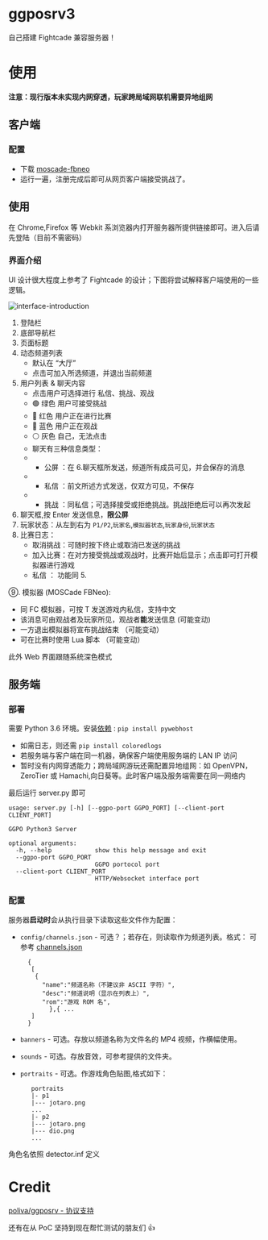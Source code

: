 ggposrv3
==================================
自己搭建 Fightcade 兼容服务器！
# 使用
**注意：现行版本未实现内网穿透，玩家跨局域网联机需要异地组网**
## 客户端
### 配置
- 下载 [moscade-fbneo](https://github.com/greats3an/moscade-fbneo/releases)
- 运行一遍，注册完成后即可从网页客户端接受挑战了。

## 使用
在 Chrome,Firefox 等 Webkit 系浏览器内打开服务器所提供链接即可。进入后请先登陆（目前不需密码）
### 界面介绍
UI 设计很大程度上参考了 Fightcade 的设计；下图将尝试解释客户端使用的一些逻辑。

![interface-introduction](https://user-images.githubusercontent.com/31397301/131545696-dce67f3c-01b8-4412-a80f-89ce74d2e1d8.png)
1. 登陆栏
2. 底部导航栏
3. 页面标题
4. 动态频道列表
   - 默认在 “大厅”
   - 点击可加入所选频道，并退出当前频道
5. 用户列表 & 聊天内容
   - 点击用户可选择进行 私信、挑战、观战
   - 🟢 绿色 用户可接受挑战
   - 🔴 红色 用户正在进行比赛
   - 🔵 蓝色 用户正在观战
   - ⚪ 灰色 自己，无法点击
   - 聊天有三种信息类型：
   - - 公屏 ：在 6.聊天框所发送，频道所有成员可见，并会保存的消息
   - - 私信 ：前文所述方式发送，仅双方可见，不保存
   - - 挑战 ：同私信；可选择接受或拒绝挑战。挑战拒绝后可以再次发起
6. 聊天框,按 Enter 发送信息，**限公屏**
7. 玩家状态：从左到右为 `P1/P2`,`玩家名`,`模拟器状态`,`玩家身份`,`玩家状态`
8. 比赛日志：
   - 取消挑战：可随时按下终止或取消已发送的挑战
   - 加入比赛：在对方接受挑战或观战时，比赛开始后显示；点击即可打开模拟器进行游戏
   - 私信 ： 功能同 5.

⑨.  模拟器 (MOSCade FBNeo):
   - 同 FC 模拟器，可按 T 发送游戏内私信，支持中文
   - 该消息可由观战者及玩家所见，观战者**能**发送信息 (可能变动)
   - 一方退出模拟器将宣布挑战结束 （可能变动）   
   - 可在比赛时使用 Lua 脚本 （可能变动）

此外 Web 界面跟随系统深色模式

## 服务端
### 部署
需要 Python 3.6 环境。安装[依赖](https://github.com/greats3an/pywebhost) : `pip install pywebhost`
- 如需日志，则还需 `pip install coloredlogs`
- 若服务端与客户端在同一机器，确保客户端使用服务端的 LAN IP 访问
- 暂时没有内网穿透能力；跨局域网游玩还需配置异地组网：如 OpenVPN，ZeroTier 或 Hamachi,向日葵等。此时客户端及服务端需要在同一网络内

最后运行 server.py 即可


    usage: server.py [-h] [--ggpo-port GGPO_PORT] [--client-port CLIENT_PORT]

    GGPO Python3 Server

    optional arguments:
      -h, --help            show this help message and exit
      --ggpo-port GGPO_PORT
                            GGPO portocol port
      --client-port CLIENT_PORT
                            HTTP/Websocket interface port

### 配置
服务器**启动时**会从执行目录下读取这些文件作为配置：
- `config/channels.json` - 可选？；若存在，则读取作为频道列表。格式：
可参考 [channels.json](https://github.com/greats3an/ggposrv3/blob/master/ggpo/config/channels.json)

		{
		 [
		  {
			"name":"频道名称（不建议非 ASCII 字符）",
			"desc":"频道说明（显示在列表上）",
			"rom":"游戏 ROM 名",
	          },{ ...		  
		 ]	
		}
- `banners` - 可选。存放以频道名称为文件名的 MP4 视频，作横幅使用。
- `sounds` - 可选。存放音效，可参考提供的文件夹。
- `portraits` - 可选。作游戏角色贴图,格式如下：

         portraits
         |- p1
         |--- jotaro.png
         ...
         |- p2
         |--- jotaro.png
         |--- dio.png
         ...

角色名依照 detector.inf 定义

# Credit
[poliva/ggposrv - 协议支持](https://github.com/poliva/ggposrv)


还有在从 PoC 坚持到现在帮忙测试的朋友们 👍

